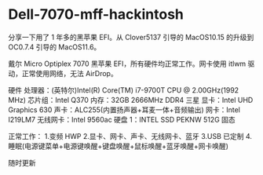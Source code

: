 # Dell-7070-mff-hackintosh

分享一下用了 1 年多的黑苹果 EFI。从 Clover5137 引导的 MacOS10.15 的升级到 OC0.7.4 引导的 MacOS11.6。

戴尔 Micro Optiplex 7070 黑苹果 EFI，所有硬件均正常工作。网卡使用 itlwm 驱动，正常使用网络，无法 AirDrop。

硬件
处理器：(英特尔)Intel(R) Core(TM) i7-9700T CPU @ 2.00GHz(1992 MHz)
芯片组：Intel Q370
内存：32GB 2666MHz DDR4 三星
显卡：Intel UHD Graphics 630
声卡：ALC255(内置扬声器+耳麦一体+音频输出)
网卡：Intel I219LM7
无线网卡：Intel 9560ac
硬盘 1：INTEL SSD PEKNW 512G 固态

正常工作： 1.变频 HWP 2.显卡、网卡、声卡、无线网卡、蓝牙
3.USB 已定制 4.睡眠(电源键菜单+电源键唤醒+键盘唤醒+鼠标唤醒+蓝牙唤醒+网卡唤醒)

随时更新

